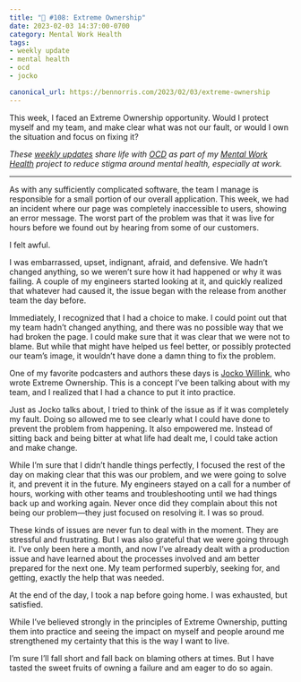 ```yaml
---
title: "🧠 #108: Extreme Ownership"
date: 2023-02-03 14:37:00-0700
category: Mental Work Health
tags:
- weekly update
- mental health
- ocd
- jocko

canonical_url: https://bennorris.com/2023/02/03/extreme-ownership
---
```


This week, I faced an Extreme Ownership opportunity. Would I protect myself and my team, and make clear what was not our fault, or would I own the situation and focus on fixing it?

_These [weekly updates](https://bennorris.com/tags/weekly-update/) share life with [OCD](https://bennorris.com/tags/ocd/) as part of my [Mental Work Health](https://bennorris.com/mental-work-health/) project to reduce stigma around mental health, especially at work._

***

As with any sufficiently complicated software, the team I manage is responsible for a small portion of our overall application. This week, we had an incident where our page was completely inaccessible to users, showing an error message. The worst part of the problem was that it was live for hours before we found out by hearing from some of our customers.

I felt awful.

I was embarrassed, upset, indignant, afraid, and defensive. We hadn’t changed anything, so we weren’t sure how it had happened or why it was failing. A couple of my engineers started looking at it, and quickly realized that whatever had caused it, the issue began with the release from another team the day before.

Immediately, I recognized that I had a choice to make. I could point out that my team hadn’t changed anything, and there was no possible way that we had broken the page. I could make sure that it was clear that we were not to blame. But while that might have helped us feel better, or possibly protected our team’s image, it wouldn’t have done a damn thing to fix the problem.

One of my favorite podcasters and authors these days is [Jocko Willink](https://bennorris.com/tags/jocko), who wrote Extreme Ownership. This is a concept I’ve been talking about with my team, and I realized that I had a chance to put it into practice.

Just as Jocko talks about, I tried to think of the issue as if it was completely my fault. Doing so allowed me to see clearly what I could have done to prevent the problem from happening. It also empowered me. Instead of sitting back and being bitter at what life had dealt me, I could take action and make change.

While I’m sure that I didn’t handle things perfectly, I focused the rest of the day on making clear that this was our problem, and we were going to solve it, and prevent it in the future. My engineers stayed on a call for a number of hours, working with other teams and troubleshooting until we had things back up and working again. Never once did they complain about this not being our problem—they just focused on resolving it. I was so proud.

These kinds of issues are never fun to deal with in the moment. They are stressful and frustrating. But I was also grateful that we were going through it. I’ve only been here a month, and now I’ve already dealt with a production issue and have learned about the processes involved and am better prepared for the next one. My team performed superbly, seeking for, and getting, exactly the help that was needed.

At the end of the day, I took a nap before going home. I was exhausted, but satisfied.

While I’ve believed strongly in the principles of Extreme Ownership, putting them into practice and seeing the impact on myself and people around me strengthened my certainty that this is the way I want to live.

I’m sure I’ll fall short and fall back on blaming others at times. But I have tasted the sweet fruits of owning a failure and am eager to do so again.




